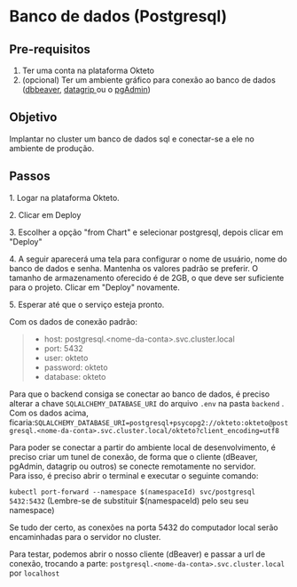 # Banco de dados (Postgresql)

## Pre-requisitos <a href="#user-content-pre-requisitos" id="user-content-pre-requisitos"></a>

1. Ter uma conta na plataforma Okteto
2. (opcional) Ter um ambiente gráfico para conexão ao banco de dados ([dbbeaver](https://dbeaver.io/), [datagrip ](https://www.jetbrains.com/pt-br/community/education/#students)ou o [pgAdmin](https://www.pgadmin.org/))

## Objetivo <a href="#user-content-objetivo" id="user-content-objetivo"></a>

Implantar no cluster um banco de dados sql e conectar-se a ele no ambiente de produção.

## Passos <a href="#user-content-passos" id="user-content-passos"></a>

1\. Logar na plataforma Okteto.

2\. Clicar em Deploy

3\. Escolher a opção "from Chart" e selecionar postgresql, depois clicar em "Deploy"

4\. A seguir aparecerá uma tela para configurar o nome de usuário, nome do banco de dados e senha. Mantenha os valores padrão se preferir. O tamanho de armazenamento oferecido é de 2GB, o que deve ser suficiente para o projeto. Clicar em "Deploy" novamente.

5\. Esperar até que o serviço esteja pronto.

Com os dados de conexão padrão:&#x20;

> * host: postgresql.\<nome-da-conta>.svc.cluster.local
> * port: 5432
> * user: okteto
> * password: okteto
> * database: okteto

Para que o backend consiga se conectar ao banco de dados, é preciso alterar a chave `SQLALCHEMY_DATABASE_URI`  do arquivo `.env` na pasta `backend` . Com os dados acima, ficaria:`SQLALCHEMY_DATABASE_URI=postgresql+psycopg2://okteto:okteto@postgresql.<nome-da-conta>.svc.cluster.local/okteto?client_encoding=utf8`

Para poder se conectar a partir do ambiente local de desenvolvimento, é preciso criar um tunel de conexão, de forma que o cliente (dBeaver, pgAdmin, datagrip ou outros) se conecte remotamente no servidor.\
Para isso, é preciso abrir o terminal e executar o seguinte comando:

`kubectl port-forward --namespace $(namespaceId) svc/postgresql 5432:5432` (Lembre-se de substituir $(namespaceId) pelo seu seu namespace)

Se tudo der certo, as conexões na porta 5432 do computador local serão encaminhadas para o servidor no cluster.

Para testar, podemos abrir o nosso cliente (dBeaver) e passar a url de conexão, trocando a parte: `postgresql.<nome-da-conta>.svc.cluster.local` por `localhost`
